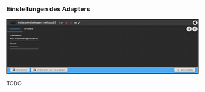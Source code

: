 ### Einstellungen des Adapters

![Einstellungen des Adapters](docs/de/img/adapter_settings.png)

TODO

